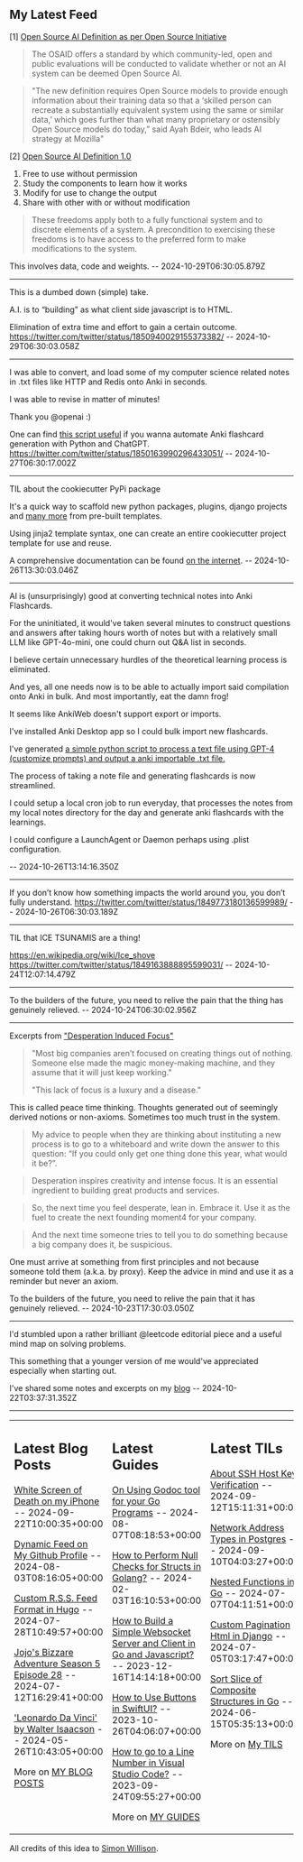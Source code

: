 ## My Latest Feed

<!-- feed starts -->
[1] [Open Source AI Definition as per Open Source Initiative](https://opensource.org/blog/the-open-source-initiative-announces-the-release-of-the-industrys-first-open-source-ai-definition)

> The OSAID offers a standard by which community-led, open and public evaluations will be conducted to validate whether or not an AI system can be deemed Open Source AI.

> "The new definition requires Open Source models to provide enough information about their training data so that a ‘skilled person can recreate a substantially equivalent system using the same or similar data,’ which goes further than what many proprietary or ostensibly Open Source models do today,” said Ayah Bdeir, who leads AI strategy at Mozilla"

[2] [Open Source AI Definition 1.0](https://opensource.org/ai/open-source-ai-definition)

1. Free to use without permission
2. Study the components to learn how it works
3. Modify for use to change the output
4. Share with other with or without modification

> These freedoms apply both to a fully functional system and to discrete elements of a system. A precondition to exercising these freedoms is to have access to the preferred form to make modifications to the system.

This involves data, code and weights. -- 2024-10-29T06:30:05.879Z

---

This is a dumbed down (simple) take.

A.I. is to “building” as what client side javascript is to HTML.

Elimination of extra time and effort to gain a certain outcome.
https://twitter.com/twitter/status/1850940029155373382/ -- 2024-10-29T06:30:03.058Z

---

I was able to convert, and load some of my computer science related notes in .txt files like HTTP and Redis onto Anki in seconds.

I was able to revise in matter of minutes!

Thank you @openai :)


One can find [this script useful](https://gist.github.com/tnvmadhav/8bc0070b65b263034815127f9974677e) if you wanna automate Anki flashcard generation with Python and ChatGPT.
https://twitter.com/twitter/status/1850163990296433051/ -- 2024-10-27T06:30:17.002Z

---

TIL about the cookiecutter PyPi package

It's a quick way to scaffold new python packages, plugins, django projects and [many more](https://cookiecutter.readthedocs.io/en/stable/README.html#special-templates ) from pre-built templates.

Using jinja2 template syntax, one can create an entire cookiecutter project template for use and reuse.

A comprehensive documentation can be found [on the internet](https://cookiecutter.readthedocs.io/en/stable/README.html#cookiecutter ). -- 2024-10-26T13:30:03.046Z

---

AI is (unsurprisingly) good at converting technical notes into Anki Flashcards.

For the uninitiated, it would've taken several minutes to construct questions and answers after taking hours worth of notes but with a relatively small LLM like GPT-4o-mini, one could churn out Q&A list in seconds.

I believe certain unnecessary hurdles of the theoretical learning process is eliminated.


And yes, all one needs now is to be able to actually import said compilation onto Anki in bulk. And most importantly, eat the damn frog!


It seems like AnkiWeb doesn't support export or imports.


I've installed Anki Desktop app so I could bulk import new flashcards.

I've generated [a simple python script to process a text file using GPT-4 (customize prompts) and output a anki importable .txt file.](https://gist.github.com/tnvmadhav/8bc0070b65b263034815127f9974677e)


The process of taking a note file and generating flashcards is now streamlined.

I could setup a local cron job to run everyday, that processes the notes from my local notes directory for the day and generate anki flashcards with the learnings.

I could configure a LaunchAgent or Daemon perhaps using .plist configuration.

 -- 2024-10-26T13:14:16.350Z

---

If you don’t know how something impacts the world around you, you don’t fully understand.
https://twitter.com/twitter/status/1849773180136599989/ -- 2024-10-26T06:30:03.189Z

---

TIL that ICE TSUNAMIS are a thing!

https://en.wikipedia.org/wiki/Ice_shove
https://twitter.com/twitter/status/1849163888895599031/ -- 2024-10-24T12:07:14.479Z

---

To the builders of the future, you need to relive the pain that the thing has genuinely relieved. -- 2024-10-24T06:30:02.956Z

---

Excerpts from ["Desperation Induced Focus"](https://www.rkg.blog/desperation-induced-focus.php )

> "Most big companies aren’t focused on creating things out of nothing. Someone else made the magic money-making machine, and they assume that it will just keep working."
>
> "This lack of focus is a luxury and a disease."

This is called peace time thinking. Thoughts generated out of seemingly derived notions or non-axioms. Sometimes too much trust in the system.

> My advice to people when they are thinking about instituting a new process is to go to a whiteboard and write down the answer to this question: “If you could only get one thing done this year, what would it be?”. 

>  Desperation inspires creativity and intense focus. It is an essential ingredient to building great products and services.

> So, the next time you feel desperate, lean in. Embrace it. Use it as the fuel to create the next founding moment4 for your company.

> And the next time someone tries to tell you to do something because a big company does it, be suspicious.

One must arrive at something from first principles and not because someone told them (a.k.a. by proxy). Keep the advice in mind and use it as a reminder but never an axiom.

To the builders of the future, you need to relive the pain that it has genuinely relieved. -- 2024-10-23T17:30:03.050Z

---

I'd stumbled upon a rather brilliant @leetcode editorial piece and a useful mind map on solving problems. 

This something that a younger version of me would've appreciated especially when starting out.

I've shared some notes and excerpts on my [blog](https://tnvmadhav.me/feed/2024/10/21/ ) -- 2024-10-22T03:37:31.352Z
<!-- feed ends -->


---


<table><tr><td valign="top" width="33%">

## Latest Blog Posts

<!-- blog starts -->
[White Screen of Death on my iPhone](https://tnvmadhav.me/blog/white-screen-of-death-on-my-iphone/) -- 2024-09-22T10:00:35+00:00

[Dynamic Feed on My Github Profile](https://tnvmadhav.me/blog/dynamic-feed-on-my-github-profile/) -- 2024-08-03T08:16:05+00:00

[Custom R.S.S. Feed Format in Hugo](https://tnvmadhav.me/blog/custom-rss-feed-format-in-hugo/) -- 2024-07-28T10:49:57+00:00

[Jojo's Bizzare Adventure Season 5 Episode 28](https://tnvmadhav.me/blog/jojos-bizzare-adventure-season-5-episode-28/) -- 2024-07-12T16:29:41+00:00

['Leonardo Da Vinci' by Walter Isaacson](https://tnvmadhav.me/blog/leonardo-da-vinci-by-walter-isaacson/) -- 2024-05-26T10:43:05+00:00

More on [MY BLOG POSTS](https://tnvmadhav.me/blog/)
<!-- blog ends -->

</td><td valign="top" width="34%">

## Latest Guides

<!-- guide starts -->
[On Using Godoc tool for your Go Programs](https://tnvmadhav.me/guides/on-using-godoc-tool/) -- 2024-08-07T08:18:53+00:00

[How to Perform Null Checks for Structs in Golang?](https://tnvmadhav.me/guides/how-to-perform-null-checks-for-structs-in-golang/) -- 2024-02-03T16:10:53+00:00

[How to Build a Simple Websocket Server and Client in Go and Javascript?](https://tnvmadhav.me/guides/how-to-build-a-simple-websocket-server-and-client-in-go/) -- 2023-12-16T14:14:18+00:00

[How to Use Buttons in SwiftUI?](https://tnvmadhav.me/guides/how-to-use-buttons-in-swiftui/) -- 2023-10-26T04:06:07+00:00

[How to go to a Line Number in Visual Studio Code?](https://tnvmadhav.me/guides/how-to-go-to-line-in-visual-studio-code/) -- 2023-09-24T09:55:27+00:00

More on [MY GUIDES](https://tnvmadhav.me/guides/)
<!-- guide ends -->

</td><td valign="top" width="33%">

## Latest TILs

<!-- til starts -->
[About SSH Host Key Verification](https://tnvmadhav.me/til/ssh-host-key-verification/) -- 2024-09-12T15:11:31+00:00

[Network Address Types in Postgres](https://tnvmadhav.me/til/network-address-types-in-postgres/) -- 2024-09-10T04:03:27+00:00

[Nested Functions in Go](https://tnvmadhav.me/til/nested-functions-in-go/) -- 2024-07-07T04:11:51+00:00

[Custom Pagination Html in Django](https://tnvmadhav.me/til/custom-pagination-html-in-django/) -- 2024-07-05T03:17:47+00:00

[Sort Slice of Composite Structures in Go](https://tnvmadhav.me/til/sort-slice-of-composite-structures-in-go/) -- 2024-06-15T05:35:13+00:00

More on [My TILS](https://tnvmadhav.me/til/)
<!-- til ends -->

</td></tr></table>


All credits of this idea to [Simon Willison](https://github.com/simonw/simonw/).